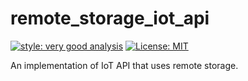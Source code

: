 # remote_storage_iot_api

[![style: very good analysis][very_good_analysis_badge]][very_good_analysis_link]
[![License: MIT][license_badge]][license_link]

An implementation of IoT API that uses remote storage.

[license_badge]: https://img.shields.io/badge/license-MIT-blue.svg
[license_link]: https://opensource.org/licenses/MIT
[very_good_analysis_badge]: https://img.shields.io/badge/style-very_good_analysis-B22C89.svg
[very_good_analysis_link]: https://pub.dev/packages/very_good_analysis
